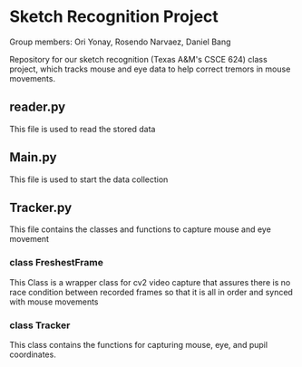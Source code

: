 # Sketch Recognition Project
Group members: Ori Yonay, Rosendo Narvaez, Daniel Bang

Repository for our sketch recognition (Texas A&M's CSCE 624) class project, which tracks mouse and eye data to help correct tremors in mouse movements.

## reader.py
This file is used to read the stored data

## Main.py
This file is used to start the data collection

## Tracker.py
This file contains the classes and functions to capture mouse and eye movement
### class FreshestFrame
This Class is a wrapper class for cv2 video capture that assures there is no race condition between recorded frames so that it is all in order and synced with mouse movements
### class Tracker
This class contains the functions for capturing mouse, eye, and pupil coordinates.
